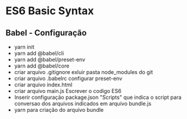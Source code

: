 # ES6 Basic Syntax
## Babel - Configuração

- yarn init
- yarn add @babel/cli
- yarn add @babel/preset-env
- yarn add @babel/core
- criar arquivo .gitignore exluir pasta node_modules do git
- criar arquivo .babelrc configurar preset-env
- criar arquivo index.html
- criar arquivo main.js Escrever o codigo ES6
- Inserir configuração package.json "Scripts" que indica o script para conversao dos arquivos indicados em arquivo bundle.js 
- yarn <nome do script> para criação do arquivo bundle 



